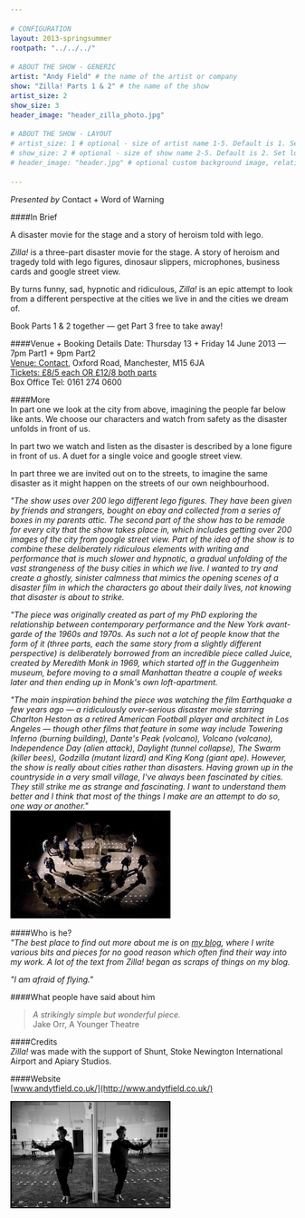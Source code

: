 ```yaml
---

# CONFIGURATION
layout: 2013-springsummer
rootpath: "../../../"

# ABOUT THE SHOW - GENERIC
artist: "Andy Field" # the name of the artist or company
show: "Zilla! Parts 1 & 2" # the name of the show
artist_size: 2
show_size: 3
header_image: "header_zilla_photo.jpg"

# ABOUT THE SHOW - LAYOUT
# artist_size: 1 # optional - size of artist name 1-5. Default is 1. Set longer names to lower values
# show_size: 2 # optional - size of show name 2-5. Default is 2. Set longer names to lower values
# header_image: "header.jpg" # optional custom background image, relative to current page

---
```

*Presented by* Contact + Word of Warning     
     
####In Brief    
     
A disaster movie for the stage and a story of heroism told with lego.    
    
*Zilla!* is a three-part disaster movie for the stage. A story of heroism and tragedy told with lego figures, dinosaur slippers, microphones, business cards and google street view.    
     
By turns funny, sad, hypnotic and ridiculous, *Zilla!* is an epic attempt to look from a different perspective at the cities we live in and the cities we dream of.    
     
Book Parts 1 & 2 together — get Part 3 free to take away!   
      
####Venue + Booking Details
Date: Thursday 13 + Friday 14 June 2013 — 7pm Part1 + 9pm Part2  
[Venue: Contact](http://contactmcr.com/visit/getting-here/), Oxford Road, Manchester, M15 6JA    
[Tickets: £8/5 each OR £12/8 both parts](http://contactmcr.com/whats-on/1222-andy-field-zilla/)   
Box Office Tel: 0161 274 0600  
      
####More    
In part one we look at the city from above, imagining the people far below like ants. We choose our characters and watch from safety as the disaster unfolds in front of us.    
      
In part two we watch and listen as the disaster is described by a lone figure in front of us. A duet for a single voice and google street view.    
      
In part three we are invited out on to the streets, to imagine the same disaster as it might happen on the streets of our own neighbourhood.    
    
*"The show uses over 200 lego different lego figures. They have been given by friends and strangers, bought on ebay and collected from a series of boxes in my parents attic. The second part of the show has to be remade for every city that the show takes place in, which includes getting over 200 images of the city from google street view. Part of the idea of the show is to combine these deliberately ridiculous elements with writing and performance that is much slower and hypnotic, a gradual unfolding of the vast strangeness of the busy cities in which we live. I wanted to try and create a ghostly, sinister calmness that mimics the opening scenes of a disaster film in which the characters go about their daily lives, not knowing that disaster is about to strike.*    
    
*"The piece was originally created as part of my PhD exploring the relationship between contemporary performance and the New York avant-garde of the 1960s and 1970s. As such not a lot of people know that the form of it (three parts, each the same story from a slightly different perspective) is deliberately borrowed from an incredible piece called Juice, created by Meredith Monk in 1969, which started off in the Guggenheim museum, before moving to a small Manhattan theatre a couple of weeks later and then ending up in Monk's own loft-apartment.*    
    
*"The main inspiration behind the piece was watching the film Earthquake a few years ago — a ridiculously over-serious disaster movie starring Charlton Heston as a retired American Football player and architect in Los Angeles — though other films that feature in some way include Towering Inferno (burning building), Dante's Peak (volcano), Volcano (volcano), Independence Day (alien attack), Daylight (tunnel collapse), The Swarm (killer bees), Godzilla (mutant lizard) and King Kong (giant ape). However, the show is really about cities rather than disasters. Having grown up in the countryside in a very small village, I've always been fascinated by cities. They still strike me as strange and fascinating. I want to understand them better and I think that most of the things I make are an attempt to do so, one way or another."*    
![Zilla](zillapt1.jpg)    
    
####Who is he?    
*"The best place to find out more about me is on [my blog](http://andytfield.wordpress.com), where I write various bits and pieces for no good reason which often find their way into my work. A lot of the text from Zilla! began as scraps of things on my blog.*
     
*"I am afraid of flying."*    
    
####What people have said about him    
>*A strikingly simple but wonderful piece.*<br>Jake Orr, A Younger Theatre    
    
####Credits    
*Zilla!* was made with the support of Shunt, Stoke Newington International Airport and Apiary Studios.    
    
####Website    
[www.andytfield.co.uk/](http://www.andytfield.co.uk/)    
    
![Zilla](ZillaHatch.jpg)

